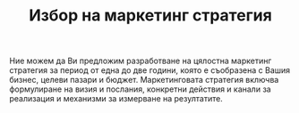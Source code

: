 ﻿---
rel: /about/timeline/1
service: /services/marketing
title: Избор на маркетинг стратегия
---
Ние можем да Ви предложим разработване на цялостна маркетинг стратегия за период от една до две години, която е съобразена с Вашия бизнес, целеви пазари и бюджет. Маркетинговата стратегия включва формулиране на визия и послания, конкретни действия и канали за реализация и механизми за измерване на резултатите.